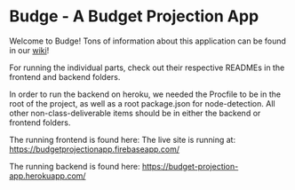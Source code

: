 # Budge - A Budget Projection App

Welcome to Budge! Tons of information about this application can be found in our [wiki](https://github.com/gzapata90/budgetProjectionApp/wiki)!

For running the individual parts, check out their respective READMEs in the frontend and backend folders.

In order to run the backend on heroku, we needed the Procfile to be in the root of the project, as well as a root package.json for node-detection.
All other non-class-deliverable items should be in either the backend or frontend folders. 

The running frontend is found here: The live site is running at: https://budgetprojectionapp.firebaseapp.com/

The running backend is found here: https://budget-projection-app.herokuapp.com/